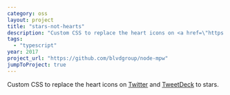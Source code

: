 ```yaml
---
category: oss
layout: project
title: "stars-not-hearts"
description: "Custom CSS to replace the heart icons on <a href=\"https://twitter.com/\" target=\"_blank\">Twitter</a> and <a href=\"https://tweetdeck.twitter.com/\" target=\"_blank\">TweetDeck</a> to stars."
tags:
  - "typescript"
year: 2017
project_url: "https://github.com/blvdgroup/node-mpw"
jumpToProject: true
---
```


Custom CSS to replace the heart icons on <a href="https://twitter.com/" target="_blank">Twitter</a> and <a href="https://tweetdeck.twitter.com/" target="_blank">TweetDeck</a> to stars.
